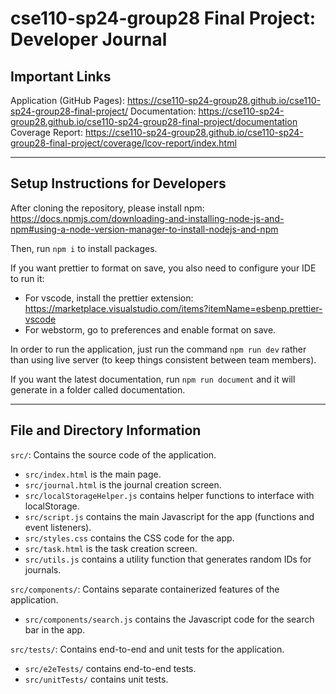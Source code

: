 # cse110-sp24-group28 Final Project: Developer Journal

## Important Links

Application (GitHub Pages): https://cse110-sp24-group28.github.io/cse110-sp24-group28-final-project/
Documentation: https://cse110-sp24-group28.github.io/cse110-sp24-group28-final-project/documentation
Coverage Report: https://cse110-sp24-group28.github.io/cse110-sp24-group28-final-project/coverage/lcov-report/index.html

---

## Setup Instructions for Developers

After cloning the repository, please install npm:
https://docs.npmjs.com/downloading-and-installing-node-js-and-npm#using-a-node-version-manager-to-install-nodejs-and-npm

Then, run `npm i` to install packages.

If you want prettier to format on save, you also need to configure your IDE to run it:
- For vscode, install the prettier extension: https://marketplace.visualstudio.com/items?itemName=esbenp.prettier-vscode
- For webstorm, go to preferences and enable format on save.

In order to run the application, just run the command ```npm run dev``` rather than using live server (to keep things consistent between team members).

If you want the latest documentation, run ```npm run document``` and it will generate in a folder called documentation.

---

## File and Directory Information

`src/`: Contains the source code of the application.
- `src/index.html` is the main page.
- `src/journal.html` is the journal creation screen.
- `src/localStorageHelper.js` contains helper functions to interface with localStorage.
- `src/script.js` contains the main Javascript for the app (functions and event listeners).
- `src/styles.css` contains the CSS code for the app.
- `src/task.html` is the task creation screen.
- `src/utils.js` contains a utility function that generates random IDs for journals.

`src/components/`: Contains separate containerized features of the application. 
- `src/components/search.js` contains the Javascript code for the search bar in the app.

`src/tests/`: Contains end-to-end and unit tests for the application.
- `src/e2eTests/` contains end-to-end tests.
- `src/unitTests/` contains unit tests.
